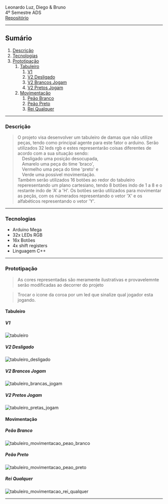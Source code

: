 Leonardo Luz, Diego & Bruno <br>
4º Semestre ADS <br>
[Repositório](https://github.com/leonardo-luz/checkers-arduino)

---
## Sumário
1. [Descrição](#Descrição)
2. [Tecnologias](#Tecnologias)
3. [Prototipação](#Prototipação)
	1. [Tabuleiro](#Tabuleiro)
		1. [V1](#V1)
		2. [V2 Desligado](#V2Desligado)
		3. [V2 Brancos Jogam](#V2BrancosJogam)
		4. [V2 Pretos Jogam](#V2PretosJogam)
	2. [Movimentação](#Movimentação)
		1. [Peão Branco](#PeãoBranco)
		2. [Peão Preto](#PeãoPreto)
		3. [Rei Qualquer](#ReiQualquer)

---
### Descrição
> O projeto visa desenvolver um tabuleiro de damas que não utilize peças, tendo como principal agente para este fator o arduino. Serão utilizados 32 leds rgb e estes representarão coisas diferentes de acordo com a sua situação sendo: <br/>
> &emsp;Desligado uma posição desocupada, <br/>
> &emsp;Amarelo uma peça do time 'braco', <br/>
> &emsp;Vermelho uma peça do time 'preto' e <br/>
> &emsp;Verde uma possivel movimentação. <br/>
> Também serão utilizados 16 botões ao redor do tabuleiro reperesentando um plano cartesiano, tendo 8 botões indo de 1 a 8 e o restante indo de 'A' a 'H'. Os botões serão utilizados para movimentar as peçãs, com os númerados representando o vetor 'X' e os alfabéticos representando o vetor 'Y'.

---
### Tecnologias

- Arduino Mega
- 32x LEDs RGB
- 16x Botões
- 4x shift registers
- Linguagem C++


---

### Prototipação

> As cores representadas são meramente ilustrativas e provavelemnte serão modificadas ao decorrer do projeto

> Trocar o icone da coroa por um led que sinalize qual jogador esta jogando.

#### Tabuleiro
##### V1
![tabuleiro](./prototipation/Tabuleiro.png)

##### V2 Desligado
![tabuleiro_desligado](./prototipation/OFF.png)

##### V2 Brancos Jogam
![tabuleiro_brancas_jogam](./prototipation/Branco.png)

##### V2 Pretos Jogam
![tabuleiro_pretas_jogam](./prototipation/Preto.png)

#### Movimentação
##### Peão Branco
![tabuleiro_movimentacao_peao_branco](./prototipation/PB%20move.png)

##### Peão Preto
![tabuleiro_movimentacao_peao_preto](./prototipation/PP%20move.png)

##### Rei Qualquer
![tabuleiro_movimentacao_rei_qualquer](./prototipation/King%20move.png)

---
